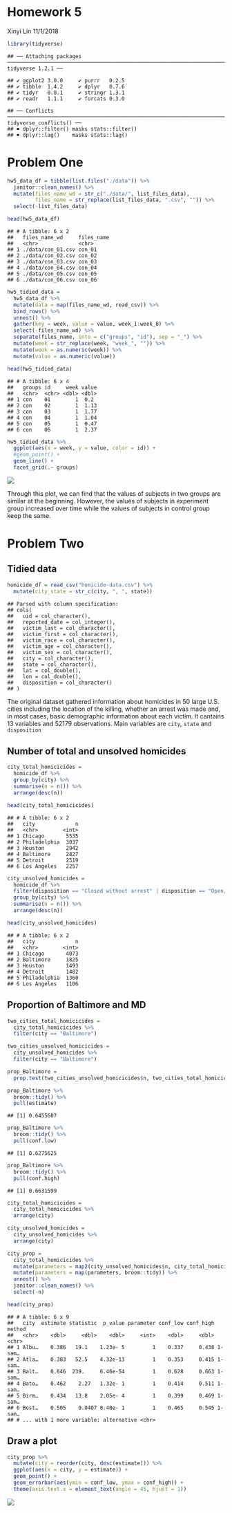 Homework 5
================
Xinyi Lin
11/1/2018

``` r
library(tidyverse)
```

    ## ── Attaching packages ──────────────────────────────────────────────────────────────────────── tidyverse 1.2.1 ──

    ## ✔ ggplot2 3.0.0     ✔ purrr   0.2.5
    ## ✔ tibble  1.4.2     ✔ dplyr   0.7.6
    ## ✔ tidyr   0.8.1     ✔ stringr 1.3.1
    ## ✔ readr   1.1.1     ✔ forcats 0.3.0

    ## ── Conflicts ─────────────────────────────────────────────────────────────────────────── tidyverse_conflicts() ──
    ## ✖ dplyr::filter() masks stats::filter()
    ## ✖ dplyr::lag()    masks stats::lag()

Problem One
===========

``` r
hw5_data_df = tibble(list.files("./data")) %>% 
  janitor::clean_names() %>% 
  mutate(files_name_wd = str_c("./data/", list_files_data),
         files_name = str_replace(list_files_data, ".csv", "")) %>% 
  select(-list_files_data)

head(hw5_data_df)
```

    ## # A tibble: 6 x 2
    ##   files_name_wd     files_name
    ##   <chr>             <chr>     
    ## 1 ./data/con_01.csv con_01    
    ## 2 ./data/con_02.csv con_02    
    ## 3 ./data/con_03.csv con_03    
    ## 4 ./data/con_04.csv con_04    
    ## 5 ./data/con_05.csv con_05    
    ## 6 ./data/con_06.csv con_06

``` r
hw5_tidied_data =
  hw5_data_df %>% 
  mutate(data = map(files_name_wd, read_csv)) %>% 
  bind_rows() %>% 
  unnest() %>% 
  gather(key = week, value = value, week_1:week_8) %>% 
  select(-files_name_wd) %>% 
  separate(files_name, into = c("groups", "id"), sep = "_") %>% 
  mutate(week = str_replace(week, "week_", "")) %>% 
  mutate(week = as.numeric(week)) %>% 
  mutate(value = as.numeric(value)) 

head(hw5_tidied_data)
```

    ## # A tibble: 6 x 4
    ##   groups id     week value
    ##   <chr>  <chr> <dbl> <dbl>
    ## 1 con    01        1  0.2 
    ## 2 con    02        1  1.13
    ## 3 con    03        1  1.77
    ## 4 con    04        1  1.04
    ## 5 con    05        1  0.47
    ## 6 con    06        1  2.37

``` r
hw5_tidied_data %>% 
  ggplot(aes(x = week, y = value, color = id)) +
  #geom_point() +
  geom_line() +
  facet_grid(.~ groups)
```

![](p8105_hw5_xl2836_files/figure-markdown_github/unnamed-chunk-4-1.png)

Through this plot, we can find that the values of subjects in two groups are similar at the beginning. However, the values of subjects in experiment group increased over time while the values of subjects in control group keep the same.

Problem Two
===========

Tidied data
-----------

``` r
homicide_df = read_csv("homicide-data.csv") %>% 
  mutate(city_state = str_c(city, ", ", state))
```

    ## Parsed with column specification:
    ## cols(
    ##   uid = col_character(),
    ##   reported_date = col_integer(),
    ##   victim_last = col_character(),
    ##   victim_first = col_character(),
    ##   victim_race = col_character(),
    ##   victim_age = col_character(),
    ##   victim_sex = col_character(),
    ##   city = col_character(),
    ##   state = col_character(),
    ##   lat = col_double(),
    ##   lon = col_double(),
    ##   disposition = col_character()
    ## )

The original dataset gathered information about homicides in 50 large U.S. cities including the location of the killing, whether an arrest was made and, in most cases, basic demographic information about each victim. It cantains 13 variables and 52179 observations. Main variables are `city`, `state` and `disposition`

Number of total and unsolved homicides
--------------------------------------

``` r
city_total_homicicides =
  homicide_df %>% 
  group_by(city) %>% 
  summarise(n = n()) %>% 
  arrange(desc(n))

head(city_total_homicicides)
```

    ## # A tibble: 6 x 2
    ##   city             n
    ##   <chr>        <int>
    ## 1 Chicago       5535
    ## 2 Philadelphia  3037
    ## 3 Houston       2942
    ## 4 Baltimore     2827
    ## 5 Detroit       2519
    ## 6 Los Angeles   2257

``` r
city_unsolved_homicides =
  homicide_df %>% 
  filter(disposition == "Closed without arrest" | disposition == "Open/No arrest") %>% 
  group_by(city) %>% 
  summarise(n = n()) %>% 
  arrange(desc(n))

head(city_unsolved_homicides)
```

    ## # A tibble: 6 x 2
    ##   city             n
    ##   <chr>        <int>
    ## 1 Chicago       4073
    ## 2 Baltimore     1825
    ## 3 Houston       1493
    ## 4 Detroit       1482
    ## 5 Philadelphia  1360
    ## 6 Los Angeles   1106

Proportion of Baltimore and MD
------------------------------

``` r
two_cities_total_homicicides = 
  city_total_homicicides %>% 
  filter(city == "Baltimore")

two_cities_unsolved_homicicides =
  city_unsolved_homicides %>% 
  filter(city == "Baltimore")

prop_Baltimore = 
  prop.test(two_cities_unsolved_homicicides$n, two_cities_total_homicicides$n)

prop_Baltimore %>% 
  broom::tidy() %>% 
  pull(estimate)
```

    ## [1] 0.6455607

``` r
prop_Baltimore %>% 
  broom::tidy() %>% 
  pull(conf.low)
```

    ## [1] 0.6275625

``` r
prop_Baltimore %>% 
  broom::tidy() %>% 
  pull(conf.high)
```

    ## [1] 0.6631599

``` r
city_total_homicicides =
  city_total_homicicides %>% 
  arrange(city) 

city_unsolved_homicides =
  city_unsolved_homicides %>% 
  arrange(city)
```

``` r
city_prop = 
  city_total_homicicides %>% 
  mutate(parameters = map2(city_unsolved_homicides$n, city_total_homicicides$n, prop.test)) %>% 
  mutate(parameters = map(parameters, broom::tidy)) %>% 
  unnest() %>% 
  janitor::clean_names() %>% 
  select(-n)

head(city_prop)
```

    ## # A tibble: 6 x 9
    ##   city  estimate statistic  p_value parameter conf_low conf_high method
    ##   <chr>    <dbl>     <dbl>    <dbl>     <int>    <dbl>     <dbl> <chr> 
    ## 1 Albu…    0.386   19.1    1.23e- 5         1    0.337     0.438 1-sam…
    ## 2 Atla…    0.383   52.5    4.32e-13         1    0.353     0.415 1-sam…
    ## 3 Balt…    0.646  239.     6.46e-54         1    0.628     0.663 1-sam…
    ## 4 Bato…    0.462    2.27   1.32e- 1         1    0.414     0.511 1-sam…
    ## 5 Birm…    0.434   13.8    2.05e- 4         1    0.399     0.469 1-sam…
    ## 6 Bost…    0.505    0.0407 8.40e- 1         1    0.465     0.545 1-sam…
    ## # ... with 1 more variable: alternative <chr>

Draw a plot
-----------

``` r
city_prop %>% 
  mutate(city = reorder(city, desc(estimate))) %>% 
  ggplot(aes(x = city, y = estimate)) +
  geom_point() +
  geom_errorbar(aes(ymin = conf_low, ymax = conf_high)) +
  theme(axis.text.x = element_text(angle = 45, hjust = 1))
```

![](p8105_hw5_xl2836_files/figure-markdown_github/unnamed-chunk-11-1.png)
